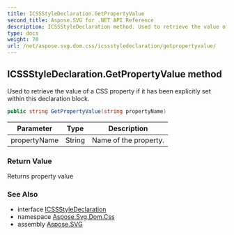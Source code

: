 ```yaml
---
title: ICSSStyleDeclaration.GetPropertyValue
second_title: Aspose.SVG for .NET API Reference
description: ICSSStyleDeclaration method. Used to retrieve the value of a CSS property if it has been explicitly set within this declaration block
type: docs
weight: 70
url: /net/aspose.svg.dom.css/icssstyledeclaration/getpropertyvalue/
---
```

## ICSSStyleDeclaration.GetPropertyValue method

Used to retrieve the value of a CSS property if it has been explicitly set within this declaration block.

```csharp
public string GetPropertyValue(string propertyName)
```

| Parameter | Type | Description |
| --- | --- | --- |
| propertyName | String | Name of the property. |

### Return Value

Returns property value

### See Also

* interface [ICSSStyleDeclaration](../)
* namespace [Aspose.Svg.Dom.Css](../../../aspose.svg.dom.css/)
* assembly [Aspose.SVG](../../../)
